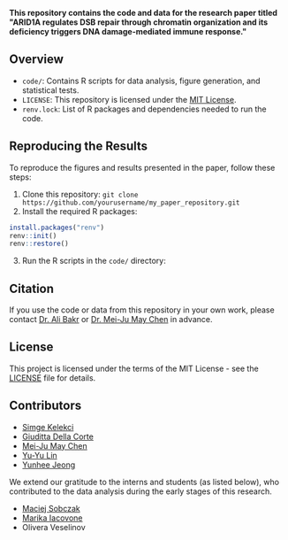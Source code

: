 
__This repository contains the code and data for the research paper titled "ARID1A regulates DSB repair through chromatin organization and its deficiency triggers DNA damage-mediated immune response."__

## Overview

- `code/`: Contains R scripts for data analysis, figure generation, and statistical tests.
- `LICENSE`: This repository is licensed under the [MIT License](LICENSE).
- `renv.lock`: List of R packages and dependencies needed to run the code.

## Reproducing the Results

To reproduce the figures and results presented in the paper, follow these steps:

1. Clone this repository:
`git clone https://github.com/yourusername/my_paper_repository.git`
2. Install the required R packages:
```R
install.packages("renv")
renv::init()
renv::restore()
```
3. Run the R scripts in the `code/` directory:

## Citation

If you use the code or data from this repository in your own work, please contact [Dr. Ali Bakr](a.bakr@dkfz.de) or [Dr. Mei-Ju May Chen](mei-ju.chen@dkfz.de) in advance.


## License

This project is licensed under the terms of the MIT License - see the [LICENSE](LICENSE) file for details.

## Contributors

* [Simge Kelekci](https://github.com/simgekelekci)
* [Giuditta Della Corte](https://github.com/giudi-963)
* [Mei-Ju May Chen](https://github.com/taiwaness)
* [Yu-Yu Lin](https://github.com/ifishlin)
* [Yunhee Jeong](https://github.com/hanyangii)

We extend our gratitude to the interns and students (as listed below), who contributed to the data analysis during the early stages of this research.
* [Maciej Sobczak](https://github.com/maciejs222)
* [Marika Iacovone](https://github.com/MarikaI)
* Olivera Veselinov

